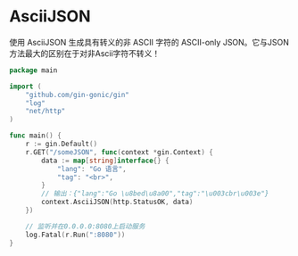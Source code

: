 # AsciiJSON

使用 AsciiJSON 生成具有转义的非 ASCII 字符的 ASCII-only JSON。它与JSON方法最大的区别在于对非Ascii字符不转义！

```go
package main

import (
	"github.com/gin-gonic/gin"
	"log"
	"net/http"
)

func main() {
	r := gin.Default()
	r.GET("/someJSON", func(context *gin.Context) {
		data := map[string]interface{} {
			"lang": "Go 语言",
			"tag": "<br>",
		}
		// 输出：{"lang":"Go \u8bed\u8a00","tag":"\u003cbr\u003e"}
		context.AsciiJSON(http.StatusOK, data)
	})

	// 监听并在0.0.0.0:8080上启动服务
	log.Fatal(r.Run(":8080"))
}
```